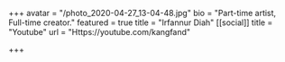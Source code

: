+++
avatar = "/photo_2020-04-27_13-04-48.jpg"
bio = "Part-time artist, Full-time creator."
featured = true
title = "Irfannur Diah"
[[social]]
title = "Youtube"
url = "Https://youtube.com/kangfand"

+++
